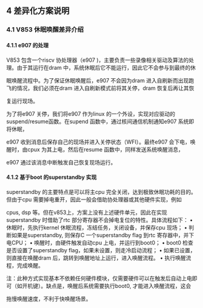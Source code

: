 ## 4 差异化方案说明

### 4.1 V853 休眠唤醒差异介绍

#### 4.1.1 e907 的处理

V853 包含一个riscv 协处理器（e907 )，主要负责一些录像相关驱动及算法的处理。由于其运行在dram 中，系统休眠后它不能运行，因此它不会参与到最终的休

眠唤醒流程中。为了保证休眠唤醒后，e907 不会因为dram 进入自刷新而出现跑飞的情况，我们必须在dram 进入自刷新模式前将其关停，dram 恢复后再让其恢

复运行现场。

为了将e907 关停，我们将e907 作为linux 的一个外设，实现对应驱动的suspend/resume函数。在supend 函数中，通过核间通信机制通知e907 系统即将休眠，

e907 收到消息后保存自己的现场并进入关停状态（WFI）。最终e907 会下电，唤醒时，由cpux 为其上电，然后在resume 函数中，同样发送系统唤醒消息，

e907 通过该消息中断触发自己恢复现场运行。

#### 4.1.2 基于boot 的superstandby 实现

superstandby 的主要特点是可以将主cpu 完全关闭，达到极致休眠功耗的目的。但由于cpu 需要掉电重开，因此一般会借助协处理器或其他硬件实现，例如

cpus, dsp 等。但在v853上，方案上没有上述硬件单元，因此在实现superstandby 时借助了rtc 部分寄存器不会掉电复位的特性。具体流程如下：
• 休眠时，先执行kernel 休眠流程，冻结任务，关闭设备，并保存cpu 现场；
• 判断如果是superstandby, 则保存C 一个superstandby flag 到rtc 寄存器中，并下电CPU；
• 唤醒时，由硬件触发自动cpu 上电，并运行到boot0；
• boot0 检查是否设置了superstandby flag，如果未设置，则走冷启动流程；
• 如果已设置，则直接在唤醒dram 后，跳转到唤醒地址上运行，进入唤醒流程。
• 执行唤醒流程，完成唤醒。

注：此种方式实现基本不依赖任何硬件模块，仅需要硬件可以在触发后自动上电即可（如开机键）。缺点是，唤醒后系统需要执行boot0, 才能进入唤醒流程，这会

拖慢唤醒速度，不利于快唤醒场景。
